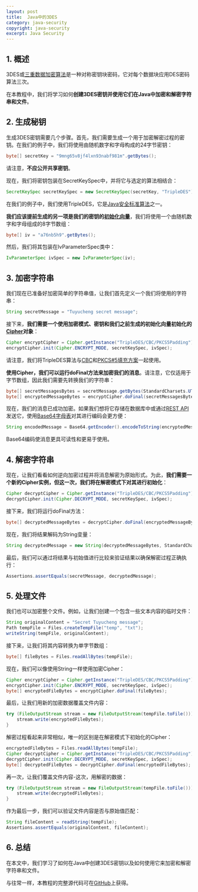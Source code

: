 ```yaml
---
layout: post
title:  Java中的3DES
category: java-security
copyright: java-security
excerpt: Java Security
---
```


## 1. 概述

3DES或[三重数据加密算法](https://en.wikipedia.org/wiki/Triple_DES)是一种对称密钥块密码，它对每个数据块应用DES密码算法三次。

在本教程中，我们将学习如何**创建3DES密钥并使用它们在Java中加密和解密字符串和文件**。

## 2. 生成秘钥

生成3DES密钥需要几个步骤。首先，我们需要生成一个用于加密解密过程的密钥。在我们的例子中，我们将使用由随机数字和字母构成的24字节密钥：

```java
byte[] secretKey = "9mng65v8jf4lxn93nabf981m".getBytes();
```

请注意，**不应公开共享密钥**。

现在，我们将密钥包装在SecretKeySpec中，并将它与选定的算法相结合：

```java
SecretKeySpec secretKeySpec = new SecretKeySpec(secretKey, "TripleDES");
```

在我们的例子中，我们使用TripleDES，它是[Java安全标准算法](https://docs.oracle.com/en/java/javase/11/docs/specs/security/standard-names.html#algorithmparameters-algorithms)之一。

**我们应该提前生成的另一项是我们的密钥的[初始化向量](https://en.wikipedia.org/wiki/Initialization_vector)**，我们将使用一个由随机数字和字母组成的8字节数组：

```java
byte[] iv = "a76nb5h9".getBytes();
```

然后，我们将其包装在IvParameterSpec类中：

```java
IvParameterSpec ivSpec = new IvParameterSpec(iv);
```

## 3. 加密字符串

我们现在已准备好加密简单的字符串值，让我们首先定义一个我们将使用的字符串：

```java
String secretMessage = "Tuyucheng secret message";
```

接下来，**我们需要一个使用加密模式、密钥和我们之前生成的初始化向量初始化的[Cipher](https://www.baeldung.com/java-cipher-class)对象**：

```java
Cipher encryptCipher = Cipher.getInstance("TripleDES/CBC/PKCS5Padding");
encryptCipher.init(Cipher.ENCRYPT_MODE, secretKeySpec, ivSpec);
```

请注意，我们将TripleDES算法与[CBC](https://en.wikipedia.org/wiki/Block_cipher_mode_of_operation)和[PKCS#5填充方案](https://en.wikipedia.org/wiki/Padding_(cryptography))一起使用。

**使用Cipher，我们可以运行doFinal方法来加密我们的消息**。请注意，它仅适用于字节数组，因此我们需要先转换我们的字符串：

```java
byte[] secretMessagesBytes = secretMessage.getBytes(StandardCharsets.UTF_8);
byte[] encryptedMessageBytes = encryptCipher.doFinal(secretMessagesBytes);
```

现在，我们的消息已成功加密。如果我们想将它存储在数据库中或通过[REST API](https://www.baeldung.com/rest-with-spring-series)发送它，使用[Base64字母表](https://www.baeldung.com/java-base64-encode-and-decode)对其进行编码会更方便：

```java
String encodedMessage = Base64.getEncoder().encodeToString(encryptedMessageBytes);
```

Base64编码使消息更具可读性和更易于使用。

## 4. 解密字符串

现在，让我们看看如何逆向加密过程并将消息解密为原始形式。为此，**我们需要一个新的Cipher实例，但这一次，我们将在解密模式下对其进行初始化**：

```java
Cipher decryptCipher = Cipher.getInstance("TripleDES/CBC/PKCS5Padding");
decryptCipher.init(Cipher.DECRYPT_MODE, secretKeySpec, ivSpec);
```

接下来，我们将运行doFinal方法：

```java
byte[] decryptedMessageBytes = decryptCipher.doFinal(encryptedMessageBytes);
```

现在，我们将结果解码为String变量：

```java
String decryptedMessage = new String(decryptedMessageBytes, StandardCharsets.UTF_8);
```

最后，我们可以通过将结果与初始值进行比较来验证结果以确保解密过程正确执行：

```java
Assertions.assertEquals(secretMessage, decryptedMessage);
```

## 5. 处理文件

我们也可以加密整个文件。例如，让我们创建一个包含一些文本内容的临时文件：

```java
String originalContent = "Secret Tuyucheng message";
Path tempFile = Files.createTempFile("temp", "txt");
writeString(tempFile, originalContent);
```

接下来，让我们将其内容转换为单字节数组：

```java
byte[] fileBytes = Files.readAllBytes(tempFile);
```

现在，我们可以像使用String一样使用加密Cipher：

```java
Cipher encryptCipher = Cipher.getInstance("TripleDES/CBC/PKCS5Padding");
encryptCipher.init(Cipher.ENCRYPT_MODE, secretKeySpec, ivSpec);
byte[] encryptedFileBytes = encryptCipher.doFinal(fileBytes);
```

最后，让我们用新的加密数据覆盖文件内容：

```java
try (FileOutputStream stream = new FileOutputStream(tempFile.toFile())) {
    stream.write(encryptedFileBytes);
}
```

解密过程看起来非常相似，唯一的区别是在解密模式下初始化的Cipher：

```java
encryptedFileBytes = Files.readAllBytes(tempFile);
Cipher decryptCipher = Cipher.getInstance("TripleDES/CBC/PKCS5Padding");
decryptCipher.init(Cipher.DECRYPT_MODE, secretKeySpec, ivSpec);
byte[] decryptedFileBytes = decryptCipher.doFinal(encryptedFileBytes);
```

再一次，让我们覆盖文件内容-这次，用解密的数据：

```java
try (FileOutputStream stream = new FileOutputStream(tempFile.toFile())) {
    stream.write(decryptedFileBytes);
}
```

作为最后一步，我们可以验证文件内容是否与原始值匹配：

```java
String fileContent = readString(tempFile);
Assertions.assertEquals(originalContent, fileContent);
```

## 6. 总结

在本文中，我们学习了如何在Java中创建3DES密钥以及如何使用它来加密和解密字符串和文件。

与往常一样，本教程的完整源代码可在[GitHub](https://github.com/tuyucheng7/taketoday-tutorial4j/tree/master/java-core-modules/java-security-algorithms)上获得。